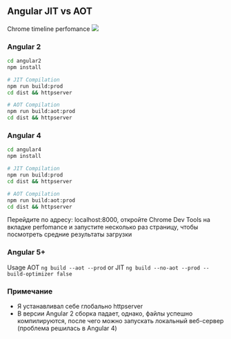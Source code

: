 ## Angular JIT vs AOT 

Chrome timeline perfomance
![](https://habrastorage.org/webt/ov/1y/5m/ov1y5mfimskkisme7kewdrailmy.jpeg)

### Angular 2
```bash
cd angular2
npm install

# JIT Compilation
npm run build:prod
cd dist && httpserver

# AOT Compilation
npm run build:aot:prod
cd dist && httpserver
```

### Angular 4
```bash
cd angular4
npm install

# JIT Compilation
npm run build:prod
cd dist && httpserver

# AOT Compilation
npm run build:aot:prod
cd dist && httpserver
```

Перейдите по адресу: localhost:8000, откройте Chrome Dev Tools на вкладке perfomance и запустите несколько раз страницу, чтобы посмотреть средние результаты загрузки

### Angular 5+

Usage AOT `ng build --aot --prod` or JIT `ng build --no-aot --prod --build-optimizer false`

### Примечание
* Я устанавливал себе глобально httpserver
* В версии Angular 2 сборка падает, однако, файлы успешно компилируются, после чего можно запускать локальный веб-сервер (проблема решилась в Angular 4)